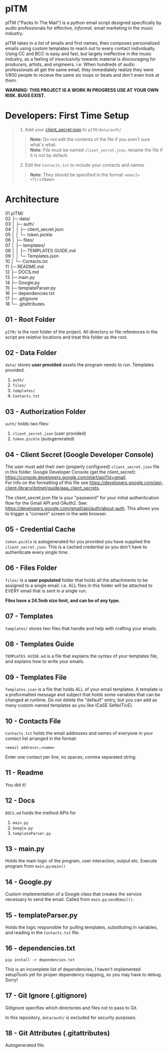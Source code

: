 # pITM
pITM ("Packs In The Mail") is a python email script designed specifically by audio professionals for effective, *informal*, email marketing in the music industry.

pITM takes in a list of emails and first names, then composes personalized emails using custom templates to reach out to every contact individually.
Using CC and BCC is easy and fast, but largely ineffective in the music industry, as a feeling of *inexclusivity* towards material is discouraging for producers, artists, and engineers.
i.e: When hundreds of audio professionals all get the same email, they immediately realize they were 1/800 people to recieve the same six loops or beats and don't even look at them.

**WARNING: THIS PROJECT IS A WORK IN PROGRESS USE AT YOUR OWN RISK. BUGS EXIST.**


# Developers: First Time Setup
> 1. Add your [client_secret.json](https://developers.google.com/gmail/api/auth/about-auth) to `pITM/data/auth/`
> > **Note:** Do not edit the contents of the file if you aren't sure what's what.  
> > **Note:** File must be named `client_secret.json`, rename the file if it is not by default.
> 2. Edit the `Contacts.txt` to include your contacts and names
> > **Note:** They should be specified in the format `<email> <firstName>`

# Architecture

01 pITM/  
02 ├─ data/  
03 │  ├─ auth/  
04 │  │  ├─ client_secret.json  
05 │  │  └─ token.pickle  
06 │  ├─ files/  
07 │  ├─ templates/  
08 │  │  ├─ TEMPLATES GUIDE.md  
09 │  │  └─ Templates.json  
10 │  └─ Contacts.txt  
11 ├─ README.md  
12 ├─ DOCS.md  
13 ├─ main.py  
14 ├─ Google.py  
15 ├─ templateParser.py  
16 ├─ dependencies.txt  
17 ├─ .gitignore  
18 └─ .gitattributes  

## 01 - Root Folder

`pITM/` is the root folder of the project. All directory or file references in the script are *relative* locations
and treat this folder as the root.

## 02 - Data Folder
`data/` stores **user provided** assets the program needs to run. Templates provided.
1. `auth/`  
2. `files/`  
3. `templates/`  
4. `Contacts.txt`  

## 03 - Authorization Folder
`auth/` holds two files:
1. `client_secret.json` (user provided)
2. `token.pickle` (autogenerated)

## 04 - Client Secret (Google Developer Console)

The user must add their own (properly configured) `client_secret.json` file in this folder.
Google Developer Console (get the client_secret): https://console.developers.google.com/start/api?id=gmail.  
For info on the formatting of this file see https://developers.google.com/api-client-library/dotnet/guide/aaa_client_secrets.

The client_secret.json file is your "password" for your initial authentication flow for the Gmail API and OAuth2.
See: https://developers.google.com/gmail/api/auth/about-auth. This allows you to trigger a "consent" screen in the web browser.

## 05 - Credential Cache
`token.pickle` is autogenerated for you provided you have supplied the `client_secret.json`. 
This is a cached credential so you don't have to authenticate every single time.

## 06 - Files Folder
`files/` is a **user populated** folder that holds all the attachments to be assigned to a single email.
i.e. ALL files in this folder will be attached to EVERY email that is sent in a single run. 

**Files have a 24.5mb size limit, and can be of any type.**

## 07 - Templates
`templates/` stores two files that handle and help with crafting your emails.

## 08 - Templates Guide
`TEMPLATES GUIDE.md` is a file that explains the syntax of your templates file, and explains how to write your emails.

## 09 - Templates File
`Templates.json` is a file that holds ALL of your email templates.
A template is a preformatted message and subject that holds some variables that can be changed at runtime.
Do not delete the "default" entry, but you can add as many custom-named templates as you like (CaSE SeNsITivE).

## 10 - Contacts File
`Contacts.txt` holds the email addresses and names of everyone in your contact list arranged in the format:

`<email address>,<name>`

Enter one contact per line, no spaces, comma separated string.

## 11 - Readme
You did it!

## 12 - Docs
`DOCS.md` holds the method APIs for 
1. `main.py`
2. `Google.py`
3. `templateParser.py`

## 13 - main.py

Holds the main logic of the program, user interaction, output etc. Execute program from `main.py`:`main()`

## 14 - Google.py

Custom implementation of a Google class that creates the service necessary to send the email. 
Called from `main.py`:`sendEmail()`.

## 15 - templateParser.py

Holds the logic responsible for pulling templates, substituting in variables, and reading in the `Contacts.txt` file.

## 16 - dependencies.txt

`pip install -r dependencies.txt`

This is an incomplete list of dependencies, I haven't implemented setupTools yet for proper dependency mapping,
so you may have to debug. Sorry!

## 17 - Git Ignore (.gitignore)

GitIgnore specifies which directories and files not to pass to Git. 

In this repository, `data/auth/` is excluded for security purposes.

## 18 - Git Attributes (.gitattributes)
Autogenerated file.